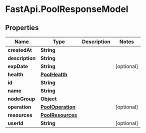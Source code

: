 # FastApi.PoolResponseModel

## Properties

Name | Type | Description | Notes
------------ | ------------- | ------------- | -------------
**createdAt** | **String** |  | 
**description** | **String** |  | 
**expDate** | **String** |  | [optional] 
**health** | [**PoolHealth**](PoolHealth.md) |  | 
**id** | **String** |  | 
**name** | **String** |  | 
**nodeGroup** | **Object** |  | 
**operation** | [**PoolOperation**](PoolOperation.md) |  | [optional] 
**resources** | [**PoolResources**](PoolResources.md) |  | 
**userId** | **String** |  | [optional] 


